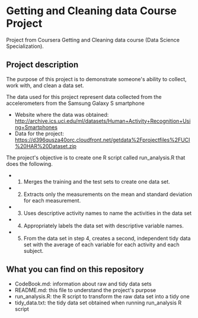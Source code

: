 # Getting and Cleaning data Course Project

Project from Coursera Getting and Cleaning data course (Data Science Specialization).

## Project description

The purpose of this project is to demonstrate someone's ability to collect, work with, and clean a data set.

The data used for this project represent data collected from the accelerometers from the Samsung Galaxy S smartphone
* Website where the data was obtained: http://archive.ics.uci.edu/ml/datasets/Human+Activity+Recognition+Using+Smartphones 
* Data for the project: https://d396qusza40orc.cloudfront.net/getdata%2Fprojectfiles%2FUCI%20HAR%20Dataset.zip

The project's objective is to create one R script called run_analysis.R that does the following. 
* 1. Merges the training and the test sets to create one data set.
* 2. Extracts only the measurements on the mean and standard deviation for each measurement. 
* 3. Uses descriptive activity names to name the activities in the data set
* 4. Appropriately labels the data set with descriptive variable names. 
* 5. From the data set in step 4, creates a second, independent tidy data set with the average of each variable for each activity and each subject.

## What you can find on this repository

* CodeBook.md: information about raw and tidy data sets
* README.md: this file to understand the project's purpose
* run_analysis.R: the R script to transform the raw data set into a tidy one
* tidy_data.txt: the tidy data set obtained when running run_analysis R script
